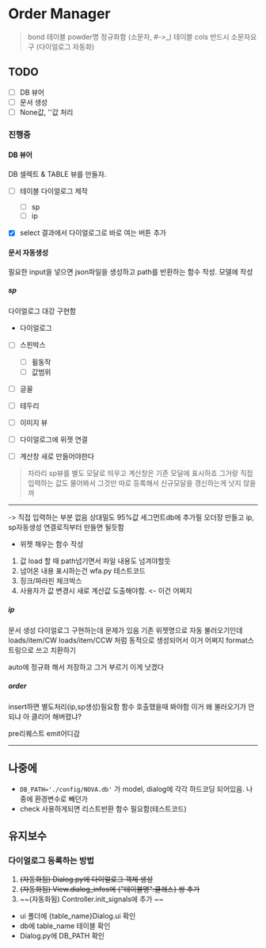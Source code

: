 

# Order Manager

> bond 테이블 powder명 정규화함 (소문자, #->_)
> 테이블 cols 반드시 소문자요구 (다이얼로그 자동화)

## TODO
- [ ] DB 뷰어
- [ ] 문서 생성
- [ ] None값, ''값 처리

### 진행중 

#### DB 뷰어
DB 셀렉트 & TABLE 뷰를 만들자. 
- [ ] 테이블 다이얼로그 제작
    - [ ] sp
    - [ ] ip
- [x] select 결과에서 다이얼로그로 바로 여는 버튼 추가


#### 문서 자동생성
필요한 input을 넣으면 json파일을 생성하고 path를 반환하는 함수 작성. 
모델에 작성

##### sp
다이얼로그 대강 구현함

- 다이얼로그
- [ ] 스핀박스
    - [ ] 휠동작
    - [ ] 값범위
- [ ] 글꼴
- [ ] 테두리
- [ ] 이미지 뷰
- [ ] 다이얼로그에 위젯 연결

- [ ] 계산창 새로 만들어야한다
> 차라리 sp뷰를 별도 모달로 띄우고 계산창은 기존 모달에 표시하죠
그거랑 직접 입력하는 값도 물어봐서 그것만 따로 등록해서 신규모달을 갱신하는게 낫지 않을까

***

-> 직접 입력하는 부분 없음
상대밀도 95%값 세그먼트db에 추가필
오더장 만들고 ip, sp자동생성 연결로직부터 만들면 될듯함

- 위젯 채우는 함수 작성
1. 값 load 할 때 path넘기면서 파일 내용도 넘겨야할듯
2. 넘어온 내용 표시하는건 wfa.py 테스트코드
3. 징크/파라핀 체크박스
4. 사용자가 값 변경시 새로 계산값 도출해야함. <- 이건 어쩌지

##### ip
문서 생성
다이얼로그 구현하는데 문제가 있음
기존 위젯명으로 자동 불러오기인데 
loads/item/CW
loads/item/CCW
처럼 동적으로 생성되어서 이거 어쩌지 
format스트링으로 쓰고 치환하기

auto에 정규화 해서 저장하고 그거 부르기
이게 낫겠다 

##### order

insert하면 별도처리(ip,sp생성)필요함
함수 호출했을때 봐야함
이거 왜 불러오기가 안되냐 
아 클리어 해버렸냐?


pre리퀘스트 emit어디감










***

## 나중에

- `DB_PATH='./config/NOVA.db'` 가 model, dialog에 각각 하드코딩 되어있음. 나중에 환경변수로 빼던가 
- check 사용하게되면 리스트반환 함수 필요함(테스트코드)




## 유지보수

### 다이얼로그 등록하는 방법
1. ~~(자동화됨) Dialog.py에 다이얼로그 객체 생성~~
2. ~~(자동화됨) View.dialog_infos에 {"테이블명":클래스} 쌍 추가~~
3. ~~(자동화됨) Controller.init_signals에 추가 ~~

- ui 폴더에 {table_name}Dialog.ui 확인
- db에 table_name 테이블 확인
- Dialog.py에 DB_PATH 확인
